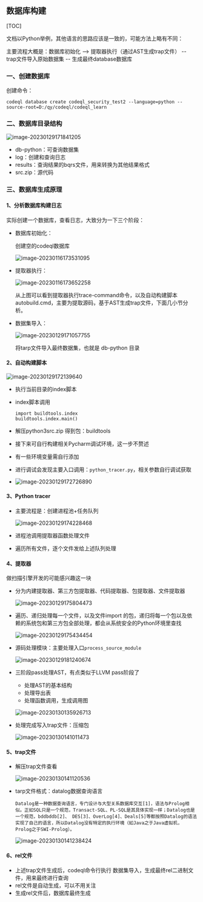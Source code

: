 ## 数据库构建

[TOC]

文档以Python举例，其他语言的思路应该是一致的，可能方法上略有不同：

主要流程大概是：数据库初始化 --> 提取器执行（通过AST生成trap文件） -- trap文件导入原始数据集 -- 生成最终database数据库

### 一、创建数据库

创建命令：

```
codeql database create codeql_security_test2 --language=python --source-root=D:/qy/codeql/codeql_learn
```

### 二、数据库目录结构

![image-20230129171841205](./img/image-20230129171841205.png)

- db-python：可查询数据集
- log：创建和查询日志
- results：查询结果的bqrs文件，用来转换为其他结果格式
- src.zip：源代码

### 三、数据库生成原理

#### 1、分析数据库构建日志

实际创建一个数据库，查看日志，大致分为一下三个阶段：

- 数据库初始化：

  创建空的codeql数据库

  ![image-20230116173531095](./img/image-20230116173531095.png)

- 提取器执行：

  ![image-20230116173652258](./img/image-20230116173652258.png)

  从上图可以看到提取器执行trace-command命令，以及自动构建脚本autobuild.cmd，主要为提取源码，基于AST生成trap文件，下面几小节分析。

- 数据集导入：

  ![image-20230129171057755](./img/image-20230129171057755.png)

  将tarp文件导入最终数据集，也就是 db-python 目录

#### 2、自动构建脚本

![image-20230129172139640](./img/image-20230129172139640.png)

- 执行当前目录的index脚本

- index脚本调用 

  ```
  import buildtools.index
  buildtools.index.main()
  ```

- 解压python3src.zip 得到包：buildtools

- 接下来可自行构建相关Pycharm调试环境，这一步不赘述

- 有一些环境变量需自行添加

- 进行调试会发现主要入口调用：`python_tracer.py`，相关参数自行调试获取

- ![image-20230129172726890](./img/image-20230129172726890.png)

#### 3、Python tracer

- 主要流程是：创建进程池+任务队列

  ![image-20230129174228468](./img/image-20230129174228468.png)

- 进程池调用提取器函数处理文件

- 遍历所有文件，逐个文件发给上述队列处理

#### 4、提取器

做扫描引擎开发的可能感兴趣这一块

- 分为内建提取器、第三方包提取器、代码提取器、包提取器、文件提取器

  ![image-20230129175804473](./img/image-20230129175804473.png)

- 遍历、递归处理每一个文件，以及文件import 的包，递归将每一个包以及依赖的系统包和第三方包全部处理，都会从系统安全的Python环境里查找

  ![image-20230129175434454](./img/image-20230129175434454.png)

- 源码处理模块：主要处理入口`process_source_module`

  ![image-20230129181240674](./img/image-20230129181240674.png)

- 三阶段pass处理AST，有点类似于LLVM pass阶段了

  - 处理AST的基本结构
  - 处理导出表
  - 处理函数调用，生成调用图

  ![image-20230130135926713](./img/image-20230130135926713.png)

- 处理完成写入trap文件：压缩包

  ![image-20230130141011473](./img/image-20230130141011473.png)

#### 5、trap文件

- 解压trap文件查看

  ![image-20230130141120536](./img/image-20230130141120536.png)

- tarp文件格式：datalog数据查询语言

  ```
  Datalog是一种数据查询语言，专门设计与大型关系数据库交互[1]，语法与Prolog相似。正如SQL只是一个规范，Transact-SQL、PL-SQL是其具体实现一样；Datalog也是一个规范，bddbddb[2]、 DES[3]、OverLog[4]、Deals[5]等都按照Datalog的语法实现了自己的语言，所以Datalog没有特定的执行环境（如Java之于Java虚拟机，Prolog之于SWI-Prolog）。
  ```

  

  ![image-20230130141238424](./img/image-20230130141238424.png)

#### 6、rel文件

- 上述trap文件生成后，codeql命令行执行 数据集导入，生成最终rel二进制文件，用来最终进行查询
- rel文件是自动生成，可以不用关注
- 生成rel文件后，数据库最终生成
